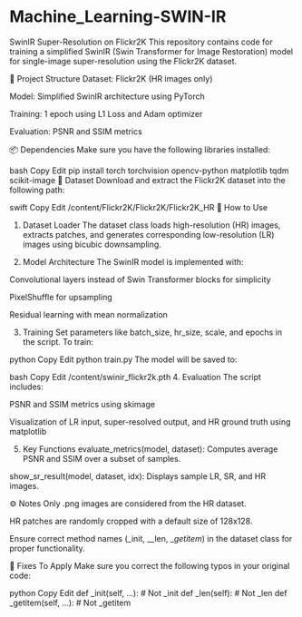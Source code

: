 # Machine_Learning-SWIN-IR
SwinIR Super-Resolution on Flickr2K
This repository contains code for training a simplified SwinIR (Swin Transformer for Image Restoration) model for single-image super-resolution using the Flickr2K dataset.

📁 Project Structure
Dataset: Flickr2K (HR images only)

Model: Simplified SwinIR architecture using PyTorch

Training: 1 epoch using L1 Loss and Adam optimizer

Evaluation: PSNR and SSIM metrics

📦 Dependencies
Make sure you have the following libraries installed:

bash
Copy
Edit
pip install torch torchvision opencv-python matplotlib tqdm scikit-image
📂 Dataset
Download and extract the Flickr2K dataset into the following path:

swift
Copy
Edit
/content/Flickr2K/Flickr2K/Flickr2K_HR
📜 How to Use
1. Dataset Loader
The dataset class loads high-resolution (HR) images, extracts patches, and generates corresponding low-resolution (LR) images using bicubic downsampling.

2. Model Architecture
The SwinIR model is implemented with:

Convolutional layers instead of Swin Transformer blocks for simplicity

PixelShuffle for upsampling

Residual learning with mean normalization

3. Training
Set parameters like batch_size, hr_size, scale, and epochs in the script. To train:

python
Copy
Edit
python train.py
The model will be saved to:

bash
Copy
Edit
/content/swinir_flickr2k.pth
4. Evaluation
The script includes:

PSNR and SSIM metrics using skimage

Visualization of LR input, super-resolved output, and HR ground truth using matplotlib

5. Key Functions
evaluate_metrics(model, dataset): Computes average PSNR and SSIM over a subset of samples.

show_sr_result(model, dataset, idx): Displays sample LR, SR, and HR images.

⚙ Notes
Only .png images are considered from the HR dataset.

HR patches are randomly cropped with a default size of 128x128.

Ensure correct method names (_init, __len, __getitem_) in the dataset class for proper functionality.

🔧 Fixes To Apply
Make sure you correct the following typos in your original code:

python
Copy
Edit
def _init(self, ...):  # Not _init
def _len(self):        # Not _len
def _getitem(self, ...):  # Not _getitem
